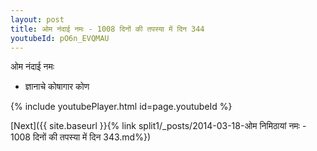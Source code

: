 ```yaml
---
layout: post
title: ओम नंदाई नमः - 1008 दिनों की तपस्या में दिन 344
youtubeId: pO6n_EVQMAU
---
```

 
 
 ओम नंदाई नमः  
 
 -  ज्ञानाचे कोषागार कोण 
 
  
 
  
 
 
 
 
 
 


{% include youtubePlayer.html id=page.youtubeId %}
 
[Next]({{ site.baseurl }}{% link  split1/_posts/2014-03-18-ओम निमिठायां नमः - 1008 दिनों की तपस्या में दिन 343.md%})
 
